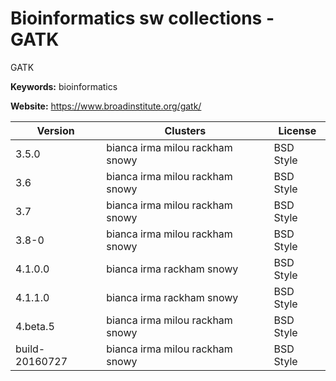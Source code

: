 # Bioinformatics sw collections - GATK

GATK

**Keywords:** bioinformatics

**Website:** <https://www.broadinstitute.org/gatk/>

| Version | Clusters | License |
| ------- | -------- | ------- |
| 3.5.0 | bianca irma milou rackham snowy | BSD Style |
| 3.6 | bianca irma milou rackham snowy | BSD Style |
| 3.7 | bianca irma milou rackham snowy | BSD Style |
| 3.8-0 | bianca irma milou rackham snowy | BSD Style |
| 4.1.0.0 | bianca irma rackham snowy | BSD Style |
| 4.1.1.0 | bianca irma rackham snowy | BSD Style |
| 4.beta.5 | bianca irma milou rackham snowy | BSD Style |
| build-20160727 | bianca irma milou rackham snowy | BSD Style |
